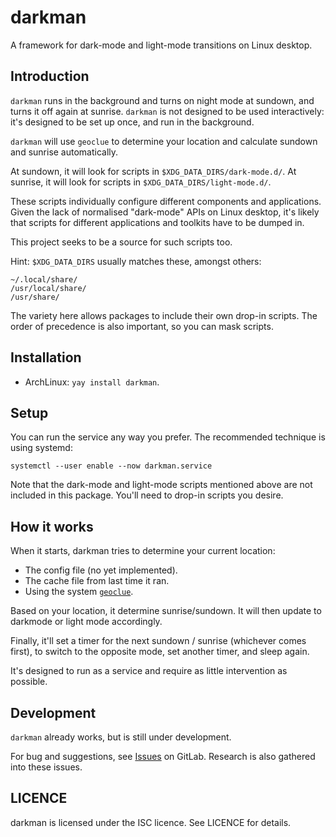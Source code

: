 darkman
=======

A framework for dark-mode and light-mode transitions on Linux desktop.

## Introduction

`darkman` runs in the background and turns on night mode at sundown, and turns it off
again at sunrise. `darkman` is not designed to be used interactively: it's designed to
be set up once, and run in the background.

`darkman` will use `geoclue` to determine your location and calculate sundown and
sunrise automatically.

At sundown, it will look for scripts in `$XDG_DATA_DIRS/dark-mode.d/`.
At sunrise, it will look for scripts in `$XDG_DATA_DIRS/light-mode.d/`.

These scripts individually configure different components and applications. Given the
lack of normalised "dark-mode" APIs on Linux desktop, it's likely that scripts for
different applications and toolkits have to be dumped in.

This project seeks to be a source for such scripts too.

Hint: `$XDG_DATA_DIRS` usually matches these, amongst others:

    ~/.local/share/
    /usr/local/share/
    /usr/share/

The variety here allows packages to include their own drop-in scripts. The order of
precedence is also important, so you can mask scripts.

## Installation


- ArchLinux: `yay install darkman`.

## Setup

You can run the service any way you prefer. The recommended technique is using
systemd:

    systemctl --user enable --now darkman.service

Note that the dark-mode and light-mode scripts mentioned above are not included in this
package. You'll need to drop-in scripts you desire.

## How it works

When it starts, darkman tries to determine your current location:

- The config file (no yet implemented).
- The cache file from last time it ran.
- Using the system [`geoclue`](https://directory.fsf.org/wiki/Geoclue).

Based on your location, it determine sunrise/sundown. It will then update to
darkmode or light mode accordingly.

Finally, it'll set a timer for the next sundown / sunrise (whichever comes
first), to switch to the opposite mode, set another timer, and sleep again.

It's designed to run as a service and require as little intervention
as possible.

## Development

`darkman` already works, but is still under development.

For bug and suggestions, see [Issues][issues] on GitLab. Research is also
gathered into these issues.

[issues]: https://gitlab.com/WhyNotHugo/darkman/-/issues


## LICENCE

darkman is licensed under the ISC licence. See LICENCE for details.
